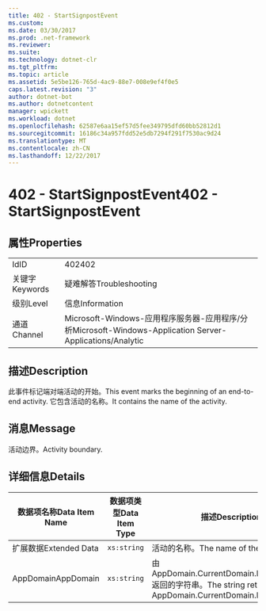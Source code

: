 ```yaml
---
title: 402 - StartSignpostEvent
ms.custom: 
ms.date: 03/30/2017
ms.prod: .net-framework
ms.reviewer: 
ms.suite: 
ms.technology: dotnet-clr
ms.tgt_pltfrm: 
ms.topic: article
ms.assetid: 5e5be126-765d-4ac9-88e7-008e9ef4f0e5
caps.latest.revision: "3"
author: dotnet-bot
ms.author: dotnetcontent
manager: wpickett
ms.workload: dotnet
ms.openlocfilehash: 62587e6aa15ef57d5fee349795dfd60bb52812d1
ms.sourcegitcommit: 16186c34a957fdd52e5db7294f291f7530ac9d24
ms.translationtype: MT
ms.contentlocale: zh-CN
ms.lasthandoff: 12/22/2017
---
```

# <a name="402---startsignpostevent"></a><span data-ttu-id="526ae-102">402 - StartSignpostEvent</span><span class="sxs-lookup"><span data-stu-id="526ae-102">402 - StartSignpostEvent</span></span>
## <a name="properties"></a><span data-ttu-id="526ae-103">属性</span><span class="sxs-lookup"><span data-stu-id="526ae-103">Properties</span></span>  
  
|||  
|-|-|  
|<span data-ttu-id="526ae-104">Id</span><span class="sxs-lookup"><span data-stu-id="526ae-104">ID</span></span>|<span data-ttu-id="526ae-105">402</span><span class="sxs-lookup"><span data-stu-id="526ae-105">402</span></span>|  
|<span data-ttu-id="526ae-106">关键字</span><span class="sxs-lookup"><span data-stu-id="526ae-106">Keywords</span></span>|<span data-ttu-id="526ae-107">疑难解答</span><span class="sxs-lookup"><span data-stu-id="526ae-107">Troubleshooting</span></span>|  
|<span data-ttu-id="526ae-108">级别</span><span class="sxs-lookup"><span data-stu-id="526ae-108">Level</span></span>|<span data-ttu-id="526ae-109">信息</span><span class="sxs-lookup"><span data-stu-id="526ae-109">Information</span></span>|  
|<span data-ttu-id="526ae-110">通道</span><span class="sxs-lookup"><span data-stu-id="526ae-110">Channel</span></span>|<span data-ttu-id="526ae-111">Microsoft-Windows-应用程序服务器-应用程序/分析</span><span class="sxs-lookup"><span data-stu-id="526ae-111">Microsoft-Windows-Application Server-Applications/Analytic</span></span>|  
  
## <a name="description"></a><span data-ttu-id="526ae-112">描述</span><span class="sxs-lookup"><span data-stu-id="526ae-112">Description</span></span>  
 <span data-ttu-id="526ae-113">此事件标记端对端活动的开始。</span><span class="sxs-lookup"><span data-stu-id="526ae-113">This event marks the beginning of an end-to-end activity.</span></span> <span data-ttu-id="526ae-114">它包含活动的名称。</span><span class="sxs-lookup"><span data-stu-id="526ae-114">It contains the name of the activity.</span></span>  
  
## <a name="message"></a><span data-ttu-id="526ae-115">消息</span><span class="sxs-lookup"><span data-stu-id="526ae-115">Message</span></span>  
 <span data-ttu-id="526ae-116">活动边界。</span><span class="sxs-lookup"><span data-stu-id="526ae-116">Activity boundary.</span></span>  
  
## <a name="details"></a><span data-ttu-id="526ae-117">详细信息</span><span class="sxs-lookup"><span data-stu-id="526ae-117">Details</span></span>  
  
|<span data-ttu-id="526ae-118">数据项名称</span><span class="sxs-lookup"><span data-stu-id="526ae-118">Data Item Name</span></span>|<span data-ttu-id="526ae-119">数据项类型</span><span class="sxs-lookup"><span data-stu-id="526ae-119">Data Item Type</span></span>|<span data-ttu-id="526ae-120">描述</span><span class="sxs-lookup"><span data-stu-id="526ae-120">Description</span></span>|  
|--------------------|--------------------|-----------------|  
|<span data-ttu-id="526ae-121">扩展数据</span><span class="sxs-lookup"><span data-stu-id="526ae-121">Extended Data</span></span>|`xs:string`|<span data-ttu-id="526ae-122">活动的名称。</span><span class="sxs-lookup"><span data-stu-id="526ae-122">The name of the activity.</span></span>|  
|<span data-ttu-id="526ae-123">AppDomain</span><span class="sxs-lookup"><span data-stu-id="526ae-123">AppDomain</span></span>|`xs:string`|<span data-ttu-id="526ae-124">由 AppDomain.CurrentDomain.FriendlyName 返回的字符串。</span><span class="sxs-lookup"><span data-stu-id="526ae-124">The string returned by AppDomain.CurrentDomain.FriendlyName.</span></span>|
